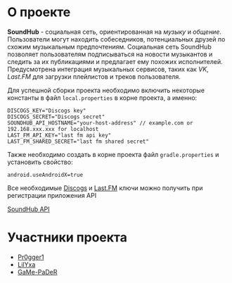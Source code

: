 # О проекте
**SoundHub** - социальная сеть, ориентированная на *музыку* и *общение*.
Пользователи могут находить собеседников, потенциальных друзей по схожим музыкальным предпочтениям.
Социальная сеть SoundHub позволяет пользователям подписываться на новости музыкантов и следить за их публикациями и предлагает ему похожих исполнителей.
Предусмотрена интеграция музыкальных сервисов, таких как *VK*, *Last.FM* для загрузки плейлистов и треков пользователя.

Для успешной сборки проекта необходимо включить некоторые константы в файл `local.properties` в корне проекта, а именно:
```properties
DISCOGS_KEY="Discogs key"
DISCOGS_SECRET="Discogs secret"
SOUNDHUB_API_HOSTNAME="your-host-address" // example.com or 192.168.xxx.xxx for localhost
LAST_FM_API_KEY="last fm api key"
LAST_FM_SHARED_SECRET="last fm shared secret"
```

 Также необходимо создать в корне проекта файл `gradle.properties` и установить свойство:
```properties
android.useAndroidX=true
```

Все необходимые [Discogs](https://www.discogs.com/ru/applications/edit) и [Last.FM](https://www.last.fm/api/accounts?suspend=1) ключи можно получить при регистрации приложения API

[SoundHub API](https://github.com/LilYxa/soundhub-api)
# Участники проекта
- [Pr0gger1](https://github.com/Pr0gger1/)
- [LilYxa](https://github.com/LilYxa)
- [GaMe-PaDeR](https://github.com/GaMe-PaDeR)
